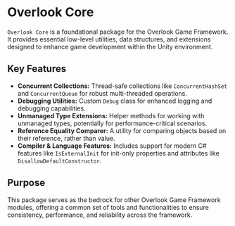 # Overlook Core

`Overlook Core` is a foundational package for the Overlook Game Framework. It provides essential low-level utilities, data structures, and extensions designed to enhance game development within the Unity environment.

## Key Features

*   **Concurrent Collections:** Thread-safe collections like `ConcurrentHashSet` and `ConcurrentQueue` for robust multi-threaded operations.
*   **Debugging Utilities:** Custom `Debug` class for enhanced logging and debugging capabilities.
*   **Unmanaged Type Extensions:** Helper methods for working with unmanaged types, potentially for performance-critical scenarios.
*   **Reference Equality Comparer:** A utility for comparing objects based on their reference, rather than value.
*   **Compiler & Language Features:** Includes support for modern C# features like `IsExternalInit` for init-only properties and attributes like `DisallowDefaultConstructor`.

## Purpose

This package serves as the bedrock for other Overlook Game Framework modules, offering a common set of tools and functionalities to ensure consistency, performance, and reliability across the framework.
